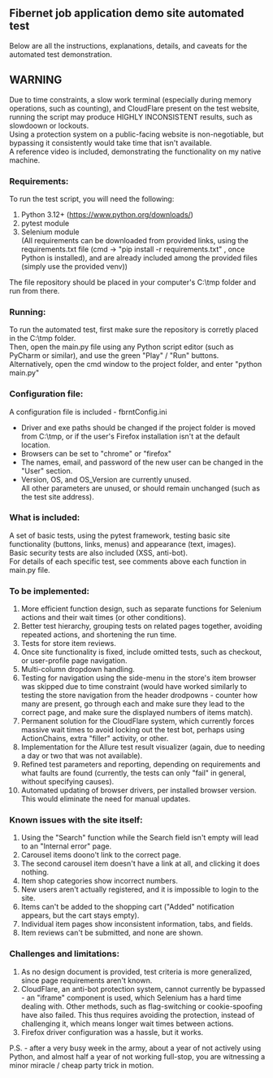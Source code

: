 ## Fibernet job application demo site automated test
Below are all the instructions, explanations, details, and caveats for the automated test demonstration.  

## WARNING
Due to time constraints, a slow work terminal (especially during memory operations, such as counting), and CloudFlare present on the test website, running the script may produce HIGHLY INCONSISTENT results, such as slowdoown or lockouts.  
Using a protection system on a public-facing website is non-negotiable, but bypassing it consistently would take time that isn't available.  
A reference video is included, demonstrating the functionality on my native machine.  

### Requirements:
To run the test script, you will need the following:  
1. Python 3.12+ (https://www.python.org/downloads/)  
2. pytest module  
3. Selenium module  
(All requirements can be downloaded from provided links, using the requirements.txt file (cmd -> "pip install -r requirements.txt" , once Python is installed), and are already included among the provided files (simply use the provided venv))  

The file repository should be placed in your computer's C:\tmp folder and run from there.

### Running:
To run the automated test, first make sure the repository is corretly placed in the C:\tmp folder.  
Then, open the main.py file using any Python script editor (such as PyCharm or similar), and use the green "Play" / "Run" buttons.  
Alternatively, open the cmd window to the project folder, and enter "python main.py"  

### Configuration file:
A configuration file is included - fbrntConfig.ini  
- Driver and exe paths should be changed if the project folder is moved from C:\tmp, or if the user's Firefox installation isn't at the default location.  
- Browsers can be set to "chrome" or "firefox"  
- The names, email, and password of the new user can be changed in the "User" section.  
- Version, OS, and OS_Version are currently unused.  
All other parameters are unused, or should remain unchanged (such as the test site address).  

### What is included:
A set of basic tests, using the pytest framework, testing basic site functionality (buttons, links, menus) and appearance (text, images).  
Basic security tests are also included (XSS, anti-bot).   
For details of each specific test, see comments above each function in main.py file.  

### To be implemented:
1. More efficient function design, such as separate functions for Selenium actions and their wait times (or other conditions).  
2. Better test hierarchy, grouping tests on related pages together, avoiding repeated actions, and shortening the run time.  
3. Tests for store item reviews.  
4. Once site functionality is fixed, include omitted tests, such as checkout, or user-profile page navigation.  
5. Multi-column dropdown handling.  
6. Testing for navigation using the side-menu in the store's item browser was skipped due to time constraint (would have worked similarly to testing the store navigation from the header drodpowns - counter how many are present, go through each and make sure they lead to the correct page, and make sure the displayed numbers of items match).  
7. Permanent solution for the CloudFlare system, which currently forces massive wait times to avoid locking out the test bot, perhaps using ActionChains, extra "filler" activity, or other.  
8. Implementation for the Allure test result visualizer (again, due to needing a day or two that was not available).  
9. Refined test parameters and reporting, depending on requirements and what faults are found (currently, the tests can only "fail" in general, without specifying causes).  
10. Automated updating of browser drivers, per installed browser version. This would eliminate the need for manual updates.  

### Known issues with the site itself:
1. Using the "Search" function while the Search field isn't empty will lead to an "Internal error" page.  
2. Carousel items doono't link to the correct page.  
3. The second carousel item doesn't have a link at all, and clicking it does nothing.  
4. Item shop categories show incorrect numbers.  
5. New users aren't actually registered, and it is impossible to login to the site.  
6. Items can't be added to the shopping cart ("Added" notification appears, but the cart stays empty).  
7. Individual item pages show inconsistent information, tabs, and fields.  
8. Item reviews can't be submitted, and none are shown.  

### Challenges and limitations:
1. As no design document is provided, test criteria is more generalized, since page requirements aren't known.  
2. CloudFlare, an anti-bot protection system, cannot currently be bypassed - an "iframe" component is used, which Selenium has a hard time dealing with. Other methods, such as flag-switching or cookie-spoofing have also failed. This thus requires avoiding the protection, instead of challenging it, which means longer wait times between actions.  
3. Firefox driver configuration was a hassle, but it works.  



P.S. - after a very busy week in the army, about a year of not actively using Python, and almost half a year of not working full-stop, you are witnessing a minor miracle / cheap party trick in motion.  

